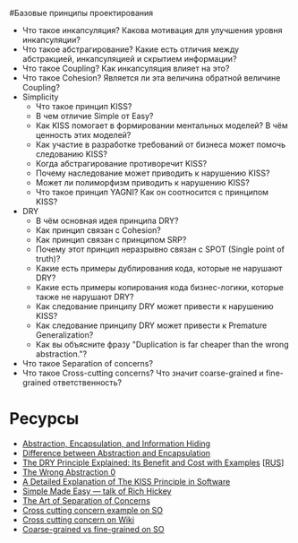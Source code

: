 #Базовые принципы проектирования

* Что такое инкапсуляция? Какова мотивация для улучшения уровня инкапсуляции?
* Что такое абстрагирование? Какие есть отличия между абстракцией, инкапсуляцией и скрытием информации?
* Что такое Coupling? Как инкапсуляция влияет на это?
* Что такое Cohesion? Является ли эта величина обратной величине Coupling?
* Simplicity
  * Что такое принцип KISS?
  * В чем отличие Simple от Easy?
  * Как KISS помогает в формировании ментальных моделей? В чём ценность этих моделей?
  * Как участие в разработке требований от бизнеса может помочь следованию KISS?
  * Когда абстрагирование противоречит KISS?
  * Почему наследование может приводить к нарушению KISS?
  * Может ли полиморфизм приводить к нарушению KISS?
  * Что такое принцип YAGNI? Как он соотносится с принципом KISS?
* DRY
  * В чём основная идея принципа DRY?
  * Как принцип связан с Cohesion?
  * Как принцип связан с принципом SRP?
  * Почему этот принцип неразрывно связан с SPOT (Single point of truth)?
  * Какие есть примеры дублирования кода, которые не нарушают DRY?
  * Какие есть примеры копирования кода бизнес-логики, которые также не нарушают DRY?
  * Как следование принципу DRY может привести к нарушению KISS?
  * Как следование принципу DRY может привести к Premature Generalization?
  * Как вы объясните фразу "Duplication is far cheaper than the wrong abstraction."?
* Что такое Separation of concerns?
* Что такое Cross-cutting concerns? Что значит coarse-grained и fine-grained ответственность?

# Ресурсы
* [Abstraction, Encapsulation, and Information Hiding](http://www.tonymarston.co.uk/php-mysql/abstraction.txt)
* [Difference between Abstraction and Encapsulation](https://www.guru99.com/difference-between-abstraction-and-encapsulation.html#2)
* [The DRY Principle Explained: Its Benefit and Cost with Examples](https://thevaluable.dev/dry-principle-explained/) [[RUS](https://habr.com/ru/company/mailru/blog/349978/)]
* [ The Wrong Abstraction 0](https://www.sandimetz.com/blog/2016/1/20/the-wrong-abstraction)
* [A Detailed Explanation of The KISS Principle in Software](https://thevaluable.dev/kiss-principle-explained/)
* [Simple Made Easy — talk of Rich Hickey](https://www.infoq.com/presentations/Simple-Made-Easy/)
* [The Art of Separation of Concerns](http://aspiringcraftsman.com/2008/01/03/art-of-separation-of-concerns/)
* [Cross cutting concern example on SO](https://stackoverflow.com/questions/23700540/cross-cutting-concern-example)
* [Cross cutting concern on Wiki](https://en.wikipedia.org/wiki/Cross-cutting_concern)
* [Coarse-grained vs fine-grained on SO](https://stackoverflow.com/questions/3766845/coarse-grained-vs-fine-grained)
